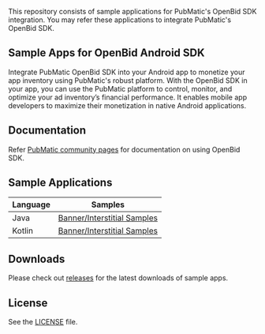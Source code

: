 This repository consists of sample applications for PubMatic's OpenBid SDK integration. You may refer these applications to integrate PubMatic's OpenBid SDK.

## Sample Apps for OpenBid Android SDK

Integrate PubMatic OpenBid SDK into your Android app to monetize your app inventory using PubMatic's robust platform. With the OpenBid SDK in your app, you can use the PubMatic platform to control, monitor, and optimize your ad inventory’s financial performance. It enables mobile app developers to maximize their monetization in native Android applications.

## Documentation

Refer [PubMatic community pages](https://community.pubmatic.com/display/AS/About+Android+OpenBid+SDK)
for documentation on using OpenBid SDK.

## Sample Applications

| Language | Samples |
| ------------- | ------------- |
|   Java    | [Banner/Interstitial Samples](./OpenBid/DFP/JavaSample/) |
|   Kotlin    | [Banner/Interstitial Samples](./OpenBid/DFP/KotlinSample/) |


## Downloads

Please check out [releases](https://github.com/PubMatic/android-sdk-samples/releases)
for the latest downloads of sample apps.

## License

See the [LICENSE](./LICENSE) file.
